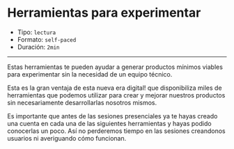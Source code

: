 # Herramientas para experimentar

* Tipo: `lectura`
* Formato: `self-paced`
* Duración: `2min`

***

Estas herramientas te pueden ayudar a generar productos mínimos viables para
experimentar sin la necesidad de un equipo técnico.

Esta es la gran ventaja de esta nueva era digital! que disponibiliza miles de
herramientas que podemos utilizar para crear y mejorar nuestros productos sin
necesariamente desarrollarlas nosotros mismos.

Es importante que antes de las sesiones presenciales ya te hayas creado una
cuenta en cada una de las siguientes herramientas y hayas podido conocerlas un
poco. Así no perderemos tiempo en las sesiones creandonos usuarios ni
averiguando cómo funcionan.
